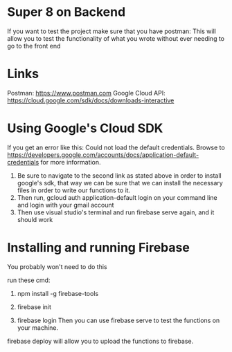 # Super 8 on Backend
If you want to test the project make sure that you have postman:
This will allow you to test the functionality of what you wrote without ever needing to go to the front end
# Links
Postman: https://www.postman.com
Google Cloud API: https://cloud.google.com/sdk/docs/downloads-interactive
# Using Google's Cloud SDK
If you get an error like this: Could not load the default credentials. Browse to https://developers.google.com/accounts/docs/application-default-credentials for more information.

1. Be sure to navigate to the second link as stated above in order to install google's sdk, that way we can be sure that we can install the necessary files in order to write our functions to it.
2. Then run, gcloud auth application-default login on your command line and login with your gmail account
3. Then use visual studio's terminal and run firebase serve again, and it should work
# Installing and running Firebase
You probably won't need to do this

run these cmd:

1. npm install -g firebase-tools

2. firebase init
3. firebase login
Then you can use firebase serve to test the functions on your machine.

firebase deploy will allow you to upload the functions to firebase.
